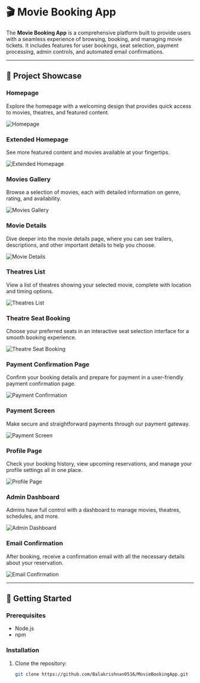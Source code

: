 # 🎬 Movie Booking App

The **Movie Booking App** is a comprehensive platform built to provide users with a seamless experience of browsing, booking, and managing movie tickets. It includes features for user bookings, seat selection, payment processing, admin controls, and automated email confirmations.

---

## 📸 Project Showcase

### Homepage

Explore the homepage with a welcoming design that provides quick access to movies, theatres, and featured content.

![Homepage](movie-booking-app/src/Logo/Frontend-homepage.PNG)

### Extended Homepage

See more featured content and movies available at your fingertips.

![Extended Homepage](movie-booking-app/src/Logo/Frontend-homepage-2.PNG)

### Movies Gallery

Browse a selection of movies, each with detailed information on genre, rating, and availability.

![Movies Gallery](movie-booking-app/src/Logo/Frontend-movies.PNG)

### Movie Details

Dive deeper into the movie details page, where you can see trailers, descriptions, and other important details to help you choose.

![Movie Details](movie-booking-app/src/Logo/Frontend-movies-details.PNG)

### Theatres List

View a list of theatres showing your selected movie, complete with location and timing options.

![Theatres List](movie-booking-app/src/Logo/Frontend-theatres.PNG)

### Theatre Seat Booking

Choose your preferred seats in an interactive seat selection interface for a smooth booking experience.

![Theatre Seat Booking](movie-booking-app/src/Logo/Frontend-theatre-seat-booking.PNG)

### Payment Confirmation Page

Confirm your booking details and prepare for payment in a user-friendly payment confirmation page.

![Payment Confirmation](movie-booking-app/src/Logo/Frontend-payment-confirmation-page.PNG)

### Payment Screen

Make secure and straightforward payments through our payment gateway.

![Payment Screen](movie-booking-app/src/Logo/Frontend-payment-screen.PNG)

### Profile Page

Check your booking history, view upcoming reservations, and manage your profile settings all in one place.

![Profile Page](movie-booking-app/src/Logo/Frontend-profile-page.PNG)

### Admin Dashboard

Admins have full control with a dashboard to manage movies, theatres, schedules, and more.

![Admin Dashboard](movie-booking-app/src/Logo/Frontend-admin-dashboard.PNG)

### Email Confirmation

After booking, receive a confirmation email with all the necessary details about your reservation.

![Email Confirmation](movie-booking-app/src/Logo/mail-confirmation.PNG)

---

## 🚀 Getting Started

### Prerequisites

- Node.js
- npm

### Installation

1. Clone the repository:

   ```bash
   git clone https://github.com/Balakrishnan0516/MovieBookingApp.git
   ```
